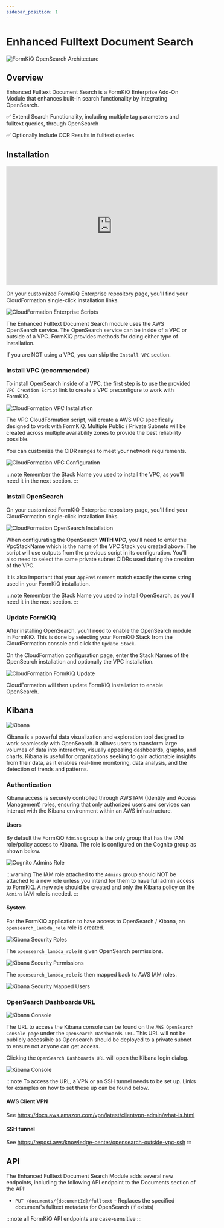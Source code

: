 ```yaml
---
sidebar_position: 1
---
```


# Enhanced Fulltext Document Search

![FormKiQ OpenSearch Architecture](./img/architecture_formkiq_and_opensearch.png)

## Overview

Enhanced Fulltext Document Search is a FormKiQ Enterprise Add-On Module that enhances built-in search functionality by integrating OpenSearch.

✅ Extend Search Functionality, including multiple tag parameters and fulltext queries, through OpenSearch

✅ Optionally Include OCR Results in fulltext queries

## Installation

<iframe width="560" height="315" src="https://www.youtube.com/embed/brvHNrICnXE" title="YouTube video player" frameborder="0" allow="accelerometer; autoplay; clipboard-write; encrypted-media; gyroscope; picture-in-picture; web-share" allowfullscreen></iframe>

On your customized FormKiQ Enterprise repository page, you'll find your CloudFormation single-click installation links.

![CloudFormation Enterprise Scripts](./img/cf-enterprise-scripts.png)

The Enhanced Fulltext Document Search module uses the AWS OpenSearch service. The OpenSearch service can be inside of a VPC or outside of a VPC. FormKiQ provides methods for doing either type of installation.

If you are NOT using a VPC, you can skip the `Install VPC` section.

### Install VPC (recommended)

To install OpenSearch inside of a VPC, the first step is to use the provided `VPC Creation Script` link to create a VPC preconfigure to work with FormKiQ.

![CloudFormation VPC Installation](./img/cf-vpc.png)

The VPC CloudFormation script, will create a AWS VPC specifically designed to work with FormKiQ. Multiple Public / Private Subnets will be created across multiple availability zones to provide the best reliability possible.

You can customize the CIDR ranges to meet your network requirements.

![CloudFormation VPC Configuration](./img/cf-vpc.config.png)

:::note
Remember the Stack Name you used to install the VPC, as you'll need it in the next section.
:::


### Install OpenSearch

On your customized FormKiQ Enterprise repository page, you'll find your CloudFormation single-click installation links.

![CloudFormation OpenSearch Installation](./img/cf-opensearch-install.png)

When configurating the OpenSearch **WITH VPC**, you'll need to enter the VpcStackName which is the name of the VPC Stack you created above. The script will use outputs from the previous script in its configuration. You'll also need to select the same private subnet CIDRs used during the creation of the VPC.

It is also important that your `AppEnvironment` match exactly the same string used in your FormKiQ installation.

:::note
Remember the Stack Name you used to install OpenSearch, as you'll need it in the next section.
:::

### Update FormKiQ

After installing OpenSearch, you'll need to enable the OpenSearch module in FormKiQ. This is done by selecting your FormKiQ Stack from the CloudFormation console and click the `Update Stack`.

On the CloudFormation configuration page, enter the Stack Names of the OpenSearch installation and optionally the VPC installation.

![CloudFormation FormKiQ Update](./img/cf-formkiq-update.png)

CloudFormation will then update FormKiQ installation to enable OpenSearch.

## Kibana

![Kibana](./img/kibana.png)

Kibana is a powerful data visualization and exploration tool designed to work seamlessly with OpenSearch. It allows users to transform large volumes of data into interactive, visually appealing dashboards, graphs, and charts. Kibana is useful for organizations seeking to gain actionable insights from their data, as it enables real-time monitoring, data analysis, and the detection of trends and patterns.

### Authentication

Kibana access is securely controlled through AWS IAM (Identity and Access Management) roles, ensuring that only authorized users and services can interact with the Kibana environment within an AWS infrastructure. 

#### Users

By default the FormKiQ `Admins` group is the only group that has the IAM role/policy access to Kibana. The role is configured on the Cognito group as shown below.

![Cognito Admins Role](./img/opensearch-admins-group-role.png)

:::warning
The IAM role attached to the `Admins` group should NOT be attached to a new role unless you intend for them to have full admin access to FormKiQ. A new role should be created and only the Kibana policy on the `Admins` IAM role is needed.
:::

#### System

For the FormKiQ application to have access to OpenSearch / Kibana, an `opensearch_lambda_role` role is created.

![Kibana Security Roles](./img/kibana-security-roles.png)

The `opensearch_lambda_role` is given OpenSearch permissions.

![Kibana Security Permissions](./img/kibana-security-permissions.png)

The `opensearch_lambda_role` is then mapped back to AWS IAM roles.

![Kibana Security Mapped Users](./img/kibana-security-mapped-users.png)


### OpenSearch Dashboards URL

![Kibana Console](./img/opensearch-kibana-console.png)

The URL to access the Kibana console can be found on the `AWS OpenSearch Console page` under the `OpenSearch Dashboards URL`. This URL will not be publicly accessible as Opensearch should be deployed to a private subnet to ensure not anyone can get access.

Clicking the `OpenSearch Dashboards URL` will open the Kibana login dialog.

![Kibana Console](./img/opensearch-kibana-login.png)

:::note
To access the URL, a VPN or an SSH tunnel needs to be set up. Links for examples on how to set these up can be found below.

#### AWS Client VPN

See https://docs.aws.amazon.com/vpn/latest/clientvpn-admin/what-is.html

#### SSH tunnel 

See https://repost.aws/knowledge-center/opensearch-outside-vpc-ssh
:::

## API

The Enhanced Fulltext Document Search Module adds several new endpoints, including the following API endpoint to the Documents section of the API:

* `PUT /documents/{documentId}/fulltext` - Replaces the specified document's fulltext metadata for OpenSearch (if exists)

:::note
all FormKiQ API endpoints are case-sensitive
:::

